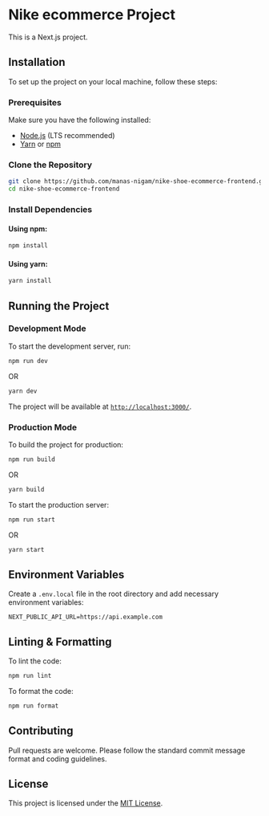 # Nike ecommerce Project

This is a Next.js project.

## Installation

To set up the project on your local machine, follow these steps:

### Prerequisites
Make sure you have the following installed:
- [Node.js](https://nodejs.org/) (LTS recommended)
- [Yarn](https://yarnpkg.com/) or [npm](https://www.npmjs.com/)

### Clone the Repository
```sh
git clone https://github.com/manas-nigam/nike-shoe-ecommerce-frontend.git
cd nike-shoe-ecommerce-frontend
```

### Install Dependencies
#### Using npm:
```sh
npm install
```

#### Using yarn:
```sh
yarn install
```

## Running the Project

### Development Mode
To start the development server, run:
```sh
npm run dev
```
OR
```sh
yarn dev
```
The project will be available at [`http://localhost:3000/`](http://localhost:3000/).

### Production Mode
To build the project for production:
```sh
npm run build
```
OR
```sh
yarn build
```
To start the production server:
```sh
npm run start
```
OR
```sh
yarn start
```

## Environment Variables
Create a `.env.local` file in the root directory and add necessary environment variables:
```env
NEXT_PUBLIC_API_URL=https://api.example.com
```

## Linting & Formatting
To lint the code:
```sh
npm run lint
```
To format the code:
```sh
npm run format
```

## Contributing
Pull requests are welcome. Please follow the standard commit message format and coding guidelines.

## License
This project is licensed under the [MIT License](LICENSE).

